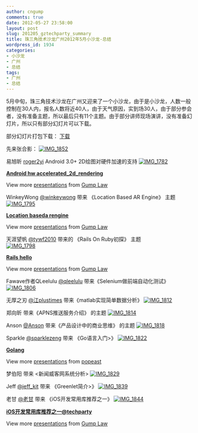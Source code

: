 ```yaml
---
author: cngump
comments: true
date: 2012-05-27 23:58:00
layout: post
slug: 201205_gztechparty_summary
title: 珠三角技术沙龙广州2012年5月小沙龙-总结
wordpress_id: 1934
categories:
- 小沙龙
- 广州
- 总结
tags:
- 广州
- 总结
---
```


5月中旬，珠三角技术沙龙在广州又迎来了一个小沙龙，由于是小沙龙，人数一般控制在30人内，报名人数将近40人，由于天气原因，实到场30人，由于部分参会者，没有准备主题，所以最后只有11个主题。由于部分讲师现场演讲，没有准备幻灯片，所以只有部分幻灯片可以下载。

部分幻灯片打包下载： [下载](http://techparty-media.qiniudn.com/2012/05/gztechparty_201205.zip)

先来张合影：
[![IMG_1852](http://pic.yupoo.com/techparty/BXJtMPjb/medish.jpg)](http://www.yupoo.com/photos/techparty/85477628/)

易旭昕  [roger2yi](http://twitter.com/roger2yi) Android 3.0+ 2D绘图对硬件加速的支持
[![IMG_1782](http://pic.yupoo.com/techparty/BXIIXPUt/medish.jpg)](http://www.yupoo.com/photos/techparty/85476011/)


**[Android hw accelerated_2d_rendering](http://www.slideshare.net/cngump/android-hw-accelerated2drendering)**

View more [presentations](http://www.slideshare.net/) from [Gump Law](http://www.slideshare.net/cngump)



WinkeyWong      [@winkeywong](http://weibo.com/winkeywong) 带来 《Location Based AR Engine》 主题 
[![IMG_1795](http://pic.yupoo.com/techparty/BXIRMA30/medish.jpg)](http://www.yupoo.com/photos/techparty/85476248/)


**[Location baseda rengine](http://www.slideshare.net/cngump/location-baseda-rengine)**

View more [presentations](http://www.slideshare.net/) from [Gump Law](http://www.slideshare.net/cngump)



天涯望帆   [@tywf2010](http://weibo.com/tywf2010)   带来的 《Rails On Ruby初探》 主题  
[![IMG_1798](http://pic.yupoo.com/techparty/BXITXM4Y/medish.jpg)](http://www.yupoo.com/photos/techparty/85476310/)


**[Rails hello](http://www.slideshare.net/cngump/rails-hello)**

View more [presentations](http://www.slideshare.net/) from [Gump Law](http://www.slideshare.net/cngump)



Fawave作者QLeelulu  [@qleelulu](http://weibo.com/qleelulu) 带来《Selenium做前端自动化测试》
[![IMG_1806](http://pic.yupoo.com/techparty/BXIZQjcC/medish.jpg)](http://www.yupoo.com/photos/techparty/85476633/)

无厚之刃 [@江plustimes](http://weibo.com/u/1841222211) 带来《matlab实现简单数据分析》
[![IMG_1812](http://pic.yupoo.com/techparty/BXJ3Wsqw/medish.jpg)](http://www.yupoo.com/photos/techparty/85476802/)

郑向昕 带来《APNS推送服务介绍》 的主题 
[![IMG_1814](http://pic.yupoo.com/techparty/BXJ5qI4s/medish.jpg)](http://www.yupoo.com/photos/techparty/85476819/)

Anson [@Anson](http://weibo.com/gzanson) 带来《产品设计中的商业思维》 的主题 
[![IMG_1818](http://pic.yupoo.com/techparty/BXJ8Nn58/medish.jpg)](http://www.yupoo.com/photos/techparty/85476862/)

Sparkle     [@sparklezeng](http://weibo.com/sparklezeng) 带来 《Go语言入门>》
[![IMG_1822](http://pic.yupoo.com/techparty/BXJbziZJ/medish.jpg)](http://www.yupoo.com/photos/techparty/85476919/)


**[Golang](http://www.slideshare.net/popeast/golang)**

View more [presentations](http://www.slideshare.net/) from [popeast](http://www.slideshare.net/popeast)



梦伯阳 带来 <新闻威客网系统分析> 
[![IMG_1829](http://pic.yupoo.com/techparty/BXJgxL4e/medish.jpg)](http://www.yupoo.com/photos/techparty/85477257/)

Jeff [@jeff_kit](http://weibo.com/jeff_kit) 带来 《Greenlet简介>》
[![IMG_1839](http://pic.yupoo.com/techparty/BXJk8ces/medish.jpg)](http://www.yupoo.com/photos/techparty/85477389/)

老甘 [@老甘](http://weibo.com/cngump)  带来 《iOS开发常用库推荐之⼀》
[![IMG_1844](http://pic.yupoo.com/techparty/BXJo6JQg/medish.jpg)](http://www.yupoo.com/photos/techparty/85477501/)


**[iOS开发常用库推荐之一@techparty](http://www.slideshare.net/cngump/iostechparty)**

View more [presentations](http://www.slideshare.net/) from [Gump Law](http://www.slideshare.net/cngump)
